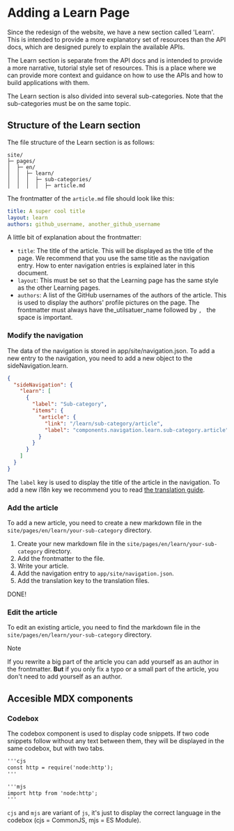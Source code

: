 # Adding a Learn Page

Since the redesign of the website, we have a new section called 'Learn'. This is intended to provide a more explanatory set of resources than the API docs, which are designed purely to explain the available APIs.

The Learn section is separate from the API docs and is intended to provide a more narrative, tutorial style set of resources. This is a place where we can provide more context and guidance on how to use the APIs and how to build applications with them.

The Learn section is also divided into several sub-categories. Note that the sub-categories must be on the same topic.

## Structure of the Learn section

The file structure of the Learn section is as follows:

```
site/
├─ pages/
│  ├─ en/
│  │  ├─ learn/
│  │  │  ├─ sub-categories/
│  │  │  │  ├─ article.md
```

The frontmatter of the `article.md` file should look like this:

```yaml
title: A super cool title
layout: learn
authors: github_username, another_github_username
```

A little bit of explanation about the frontmatter:

- `title`: The title of the article. This will be displayed as the title of the page. We recommend that you use the same title as the navigation entry. How to enter navigation entries is explained later in this document.
- `layout`: This must be set so that the Learning page has the same style as the other Learning pages.
- `authors`: A list of the GitHub usernames of the authors of the article. This is used to display the authors' profile pictures on the page. The frontmatter must always have the_utilsatuer_name followed by `, ` the space is important.

### Modify the navigation

The data of the navigation is stored in app/site/navigation.json. To add a new entry to the navigation, you need to add a new object to the sideNavigation.learn.

```json
{
  "sideNavigation": {
    "learn": [
      {
        "label": "Sub-category",
        "items": {
          "article": {
            "link": "/learn/sub-category/article",
            "label": "components.navigation.learn.sub-category.article"
          }
        }
      }
    ]
  }
}
```

The `label` key is used to display the title of the article in the navigation. To add a new i18n key we recommend you to read [the translation guide](./TRANSLATION.md#adding-new-translation-keys).

### Add the article

To add a new article, you need to create a new markdown file in the `site/pages/en/learn/your-sub-category` directory.

1. Create your new markdown file in the `site/pages/en/learn/your-sub-category` directory.
2. Add the frontmatter to the file.
3. Write your article.
4. Add the navigation entry to `app/site/navigation.json`.
5. Add the translation key to the translation files.

DONE!

### Edit the article

To edit an existing article, you need to find the markdown file in the `site/pages/en/learn/your-sub-category` directory.

> [!NOTE]
> If you rewrite a big part of the article you can add yourself as an author in the frontmatter. **But** if you only fix a typo or a small part of the article, you don't need to add yourself as an author.

## Accesible MDX components

### Codebox

The codebox component is used to display code snippets. If two code snippets follow without any text between them, they will be displayed in the same codebox, but with two tabs.

```md
'''cjs
const http = require('node:http');
'''

'''mjs
import http from 'node:http';
'''
```

`cjs` and `mjs` are variant of `js`, it's just to display the correct language in the codebox (cjs = CommonJS, mjs = ES Module).
